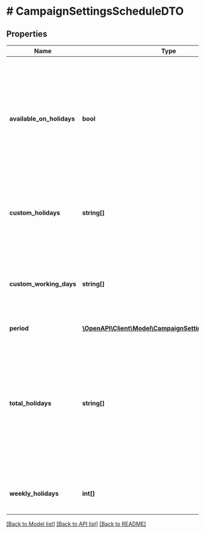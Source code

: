 # # CampaignSettingsScheduleDTO

## Properties

Name | Type | Description | Notes
------------ | ------------- | ------------- | -------------
**available_on_holidays** | **bool** | Признак работы службы доставки в государственные праздники. Возможные значения. * &#x60;false&#x60; — служба доставки не работает в праздничные дни. * &#x60;true&#x60; — служба доставки работает в праздничные дни. | [optional]
**custom_holidays** | **string[]** | Список дней, в которые служба доставки не работает. Дни магазин указал в кабинете продавца на Маркете. |
**custom_working_days** | **string[]** | Список выходных и праздничных дней, в которые служба доставки работает. Дни магазин указал в кабинете продавца на Маркете. |
**period** | [**\OpenAPI\Client\Model\CampaignSettingsTimePeriodDTO**](CampaignSettingsTimePeriodDTO.md) |  | [optional]
**total_holidays** | **string[]** | Итоговый список нерабочих дней службы доставки. Список рассчитывается с учетом выходных, нерабочих дней и государственных праздников. Информацию по ним магазин указывает в кабинете продавца на Маркете. |
**weekly_holidays** | **int[]** | Список выходных дней недели и государственных праздников. |

[[Back to Model list]](../../README.md#models) [[Back to API list]](../../README.md#endpoints) [[Back to README]](../../README.md)
